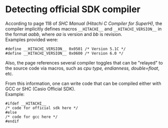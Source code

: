 # Detecting official SDK compiler

According to page 118 of *SHC Manual (Hitachi C Compiler for SuperH)*,
the compiler implicitly defines macros `__HITACHI__` and
`__HITACHI_VERSION__` in the format *aabb*, where *aa* is version and *bb* is
revision.  
Examples provided were:
```
#define __HITACHI_VERSION__ 0x0501 /* Version 5.1C */
#define __HITACHI_VERSION__ 0x0600 /* Version 6.0 */
```

Also, the page references several compiler toggles that can be "relayed" to
the source code via macros, such as *cpu type, endianness, double=float*, etc.

From this information, one can write code that can be compiled either with
GCC or SHC (Casio Official SDK).  
Example:
```
#ifdef __HITACHI__
/* code for official sdk here */
#else
/* code for gcc here */
#endif
```
